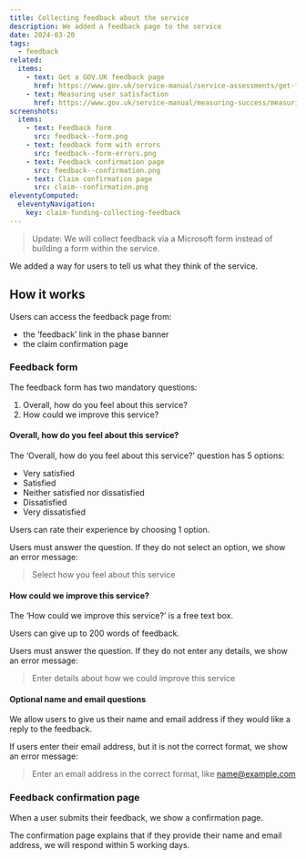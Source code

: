 ```yaml
---
title: Collecting feedback about the service
description: We added a feedback page to the service
date: 2024-03-20
tags:
  - feedback
related:
  items:
    - text: Get a GOV.UK feedback page
      href: https://www.gov.uk/service-manual/service-assessments/get-feedback-page
    - text: Measuring user satisfaction
      href: https://www.gov.uk/service-manual/measuring-success/measuring-user-satisfaction
screenshots:
  items:
    - text: Feedback form
      src: feedback--form.png
    - text: feedback form with errors
      src: feedback--form-errors.png
    - text: Feedback confirmation page
      src: feedback--confirmation.png
    - text: Claim confirmation page
      src: claim--confirmation.png
eleventyComputed:
  eleventyNavigation:
    key: claim-funding-collecting-feedback
---
```


> Update: We will collect feedback via a Microsoft form instead of building a form within the service.

We added a way for users to tell us what they think of the service.

## How it works

Users can access the feedback page from:

- the ‘feedback’ link in the phase banner
- the claim confirmation page

### Feedback form

The feedback form has two mandatory questions:

1. Overall, how do you feel about this service?
2. How could we improve this service?

#### Overall, how do you feel about this service?

The ‘Overall, how do you feel about this service?’ question has 5 options:

- Very satisfied
- Satisfied
- Neither satisfied nor dissatisfied
- Dissatisfied
- Very dissatisfied

Users can rate their experience by choosing 1 option.

Users must answer the question. If they do not select an option, we show an error message:

> Select how you feel about this service

#### How could we improve this service?

The ‘How could we improve this service?’ is a free text box.

Users can give up to 200 words of feedback.

Users must answer the question. If they do not enter any details, we show an error message:

> Enter details about how we could improve this service

#### Optional name and email questions

We allow users to give us their name and email address if they would like a reply to the feedback.

If users enter their email address, but it is not the correct format, we show an error message:

> Enter an email address in the correct format, like name@example.com

### Feedback confirmation page

When a user submits their feedback, we show a confirmation page.

The confirmation page explains that if they provide their name and email address, we will respond within 5 working days.
